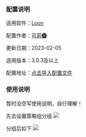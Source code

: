 ### 配置说明

适用软件：[Loon](https://apps.apple.com/app/loon/id1373567447)

配置作者：[可莉🅥](https://t.me/iKeLee)

更新日期：2023-02-05

适用版本：3.0.3及以上

配置地址：[点击导入配置文件](https://api.boxjs.app/loon/import?sub=https://gitlab.com/lodepuly/vpn_tool/-/raw/main/Tool/Loon/Config/Loon_Sample_Configuration_By_iKeLee.conf)

### 使用说明

暂时没空写使用说明，自行理解！

先去设置策略组分组
![](https://gitlab.com/lodepuly/vpn_tool/-/raw/main/Tool/Loon/Config/Resource/001.png)

分组后如下
![](https://gitlab.com/lodepuly/vpn_tool/-/raw/main/Tool/Loon/Config/Resource/002.png)